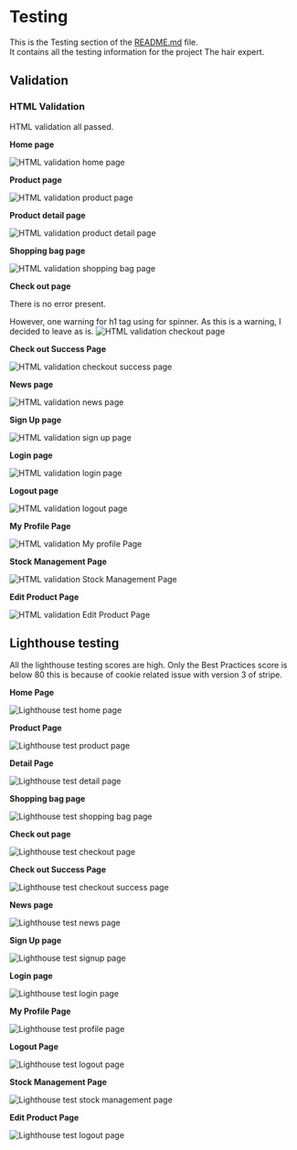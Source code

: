 # Testing

This is the Testing section of the [README.md](README.md) file.  
It  contains all the testing information for the project The hair expert.

## Validation

### HTML Validation

HTML validation all passed.

**Home page**

![HTML validation home page](testing-image/html/hom-validation.png)


**Product page**

![HTML validation product page](testing-image/html/product-page-validation.png)

**Product detail page**

![HTML validation product detail page](testing-image/html/product-detail-validation.png)

**Shopping bag page**

![HTML validation shopping bag page](testing-image/html/shopping-bag-validation.png)

**Check out page**

There is no error present.

However, one warning for h1 tag using for spinner.
As this is a warning, I decided to leave as is.
![HTML validation checkout page](testing-image/html/checkout-page-validation.png)

**Check out Success Page**

![HTML validation checkout success page](testing-image/html/chekout-success-validation.png)

**News page**

![HTML validation news page](testing-image/html/news-page-validation.png)

**Sign Up page**

![HTML validation sign up page](testing-image/html/sign-up-page-validation.png)

**Login page**

![HTML validation login page](testing-image/html/login-page-validation.png)

**Logout page**

![HTML validation logout page](testing-image/html/logout-page-validation.png)

**My Profile Page**

![HTML validation My profile Page](testing-image/html/my-profile-page-validation.png)

**Stock Management Page**

![HTML validation Stock Management Page](testing-image/html/stock-mg-page-validation.png)

**Edit Product Page**

![HTML validation Edit Product Page](testing-image/html/edit-product-page-validation.png)


## Lighthouse testing

All the lighthouse testing scores are high. Only the Best Practices score is below 80 this is because of cookie related issue with version 3 of stripe.

**Home Page**

![Lighthouse test home page](testing-image/lighthouse/home.png)

**Product Page**

![Lighthouse test product page](testing-image/lighthouse/product.png)


**Detail Page**

![Lighthouse test detail page](testing-image/lighthouse/detail.png)

**Shopping bag page**

![Lighthouse test shopping bag page](testing-image/lighthouse/shopping-bag.png)

**Check out page**

![Lighthouse test checkout page](testing-image/lighthouse/checkout.png)

**Check out Success Page**

![Lighthouse test checkout success page](testing-image/lighthouse/checkout-success.png)

**News page**

![Lighthouse test news page](testing-image/lighthouse/news.png)

**Sign Up page**

![Lighthouse test signup page](testing-image/lighthouse/signup.png)

**Login page**

![Lighthouse test login page](testing-image/lighthouse/login.png)

**My Profile Page**

![Lighthouse test profile page](testing-image/lighthouse/profile.png)

**Logout Page**

![Lighthouse test logout page](testing-image/lighthouse/logout.png)

**Stock Management Page**

![Lighthouse test stock management page](testing-image/lighthouse/stockmanagement.png)

**Edit Product Page**

![Lighthouse test logout page](testing-image/lighthouse/edit-product.png)
